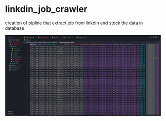 # linkdin_job_crawler

creation of pipline that extract job from linkdin and stock the data in database

![Data extracted from linkd](result_linkdin_pipline_scrap.PNG)
